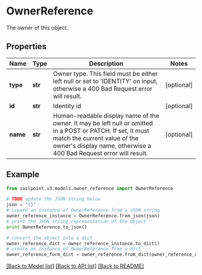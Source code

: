 # OwnerReference

The owner of this object.

## Properties

Name | Type | Description | Notes
------------ | ------------- | ------------- | -------------
**type** | **str** | Owner type. This field must be either left null or set to &#39;IDENTITY&#39; on input, otherwise a 400 Bad Request error will result. | [optional] 
**id** | **str** | Identity id | [optional] 
**name** | **str** | Human-readable display name of the owner. It may be left null or omitted in a POST or PATCH. If set, it must match the current value of the owner&#39;s display name, otherwise a 400 Bad Request error will result. | [optional] 

## Example

```python
from sailpoint.v3.models.owner_reference import OwnerReference

# TODO update the JSON string below
json = "{}"
# create an instance of OwnerReference from a JSON string
owner_reference_instance = OwnerReference.from_json(json)
# print the JSON string representation of the object
print OwnerReference.to_json()

# convert the object into a dict
owner_reference_dict = owner_reference_instance.to_dict()
# create an instance of OwnerReference from a dict
owner_reference_form_dict = owner_reference.from_dict(owner_reference_dict)
```
[[Back to Model list]](../README.md#documentation-for-models) [[Back to API list]](../README.md#documentation-for-api-endpoints) [[Back to README]](../README.md)



